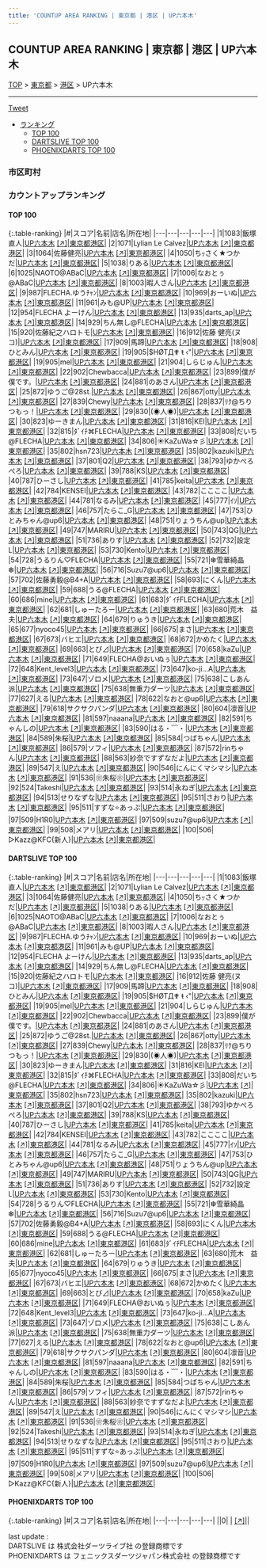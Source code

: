 ```yaml
---
title: 'COUNTUP AREA RANKING | 東京都 | 港区 | UP六本木'
---
```

## COUNTUP AREA RANKING | 東京都 | 港区 | UP六本木

[TOP](/darts/rank/) > [東京都](/darts/rank/東京都/) > [港区](/darts/rank/東京都/港区/) > UP六本木

___

<a href="https://twitter.com/share?ref_src=twsrc%5Etfw" data-text="COUNTUP AREA RANKING | 東京都港区UP六本木" class="twitter-share-button" data-hashtags="DARTSLIVE,PHOENIXDARTS,darts,ダーツ" data-show-count="false">Tweet</a>

* [ランキング](#カウントアップランキング)
    * [TOP 100](#top-100)
    * [DARTSLIVE TOP 100](#dartslive-top-100)
    * [PHOENIXDARTS TOP 100](#phoenixdarts-top-100)

### 市区町村

<ul>

</ul>

### カウントアップランキング

#### TOP 100



{:.table-ranking}
|#|スコア|名前|店名|所在地|
|---|---|---|---|---|
|1|1083|<span class="rank-name-dl">飯塚 直人</span>|<a href="/darts/rank/shops/9bdd926a14484c0358d385ea46352d8f.html">UP六本木</a> <a href="https://search.dartslive.com/jp/shop/9bdd926a14484c0358d385ea46352d8f">[↗]</a>|<a href="/darts/rank/東京都/港区">東京都港区</a>|
|2|1071|<span class="rank-name-dl">Lylian Le Calvez</span>|<a href="/darts/rank/shops/9bdd926a14484c0358d385ea46352d8f.html">UP六本木</a> <a href="https://search.dartslive.com/jp/shop/9bdd926a14484c0358d385ea46352d8f">[↗]</a>|<a href="/darts/rank/東京都/港区">東京都港区</a>|
|3|1064|<span class="rank-name-dl">佐藤健亮</span>|<a href="/darts/rank/shops/9bdd926a14484c0358d385ea46352d8f.html">UP六本木</a> <a href="https://search.dartslive.com/jp/shop/9bdd926a14484c0358d385ea46352d8f">[↗]</a>|<a href="/darts/rank/東京都/港区">東京都港区</a>|
|4|1050|<span class="rank-name-dl">ちｯさく★つかだ</span>|<a href="/darts/rank/shops/9bdd926a14484c0358d385ea46352d8f.html">UP六本木</a> <a href="https://search.dartslive.com/jp/shop/9bdd926a14484c0358d385ea46352d8f">[↗]</a>|<a href="/darts/rank/東京都/港区">東京都港区</a>|
|5|1038|<span class="rank-name-dl">りある</span>|<a href="/darts/rank/shops/9bdd926a14484c0358d385ea46352d8f.html">UP六本木</a> <a href="https://search.dartslive.com/jp/shop/9bdd926a14484c0358d385ea46352d8f">[↗]</a>|<a href="/darts/rank/東京都/港区">東京都港区</a>|
|6|1025|<span class="rank-name-dl">NAOTO@ABaC</span>|<a href="/darts/rank/shops/9bdd926a14484c0358d385ea46352d8f.html">UP六本木</a> <a href="https://search.dartslive.com/jp/shop/9bdd926a14484c0358d385ea46352d8f">[↗]</a>|<a href="/darts/rank/東京都/港区">東京都港区</a>|
|7|1006|<span class="rank-name-dl">なおとぅ@ABaC</span>|<a href="/darts/rank/shops/9bdd926a14484c0358d385ea46352d8f.html">UP六本木</a> <a href="https://search.dartslive.com/jp/shop/9bdd926a14484c0358d385ea46352d8f">[↗]</a>|<a href="/darts/rank/東京都/港区">東京都港区</a>|
|8|1003|<span class="rank-name-dl">暇人さん</span>|<a href="/darts/rank/shops/9bdd926a14484c0358d385ea46352d8f.html">UP六本木</a> <a href="https://search.dartslive.com/jp/shop/9bdd926a14484c0358d385ea46352d8f">[↗]</a>|<a href="/darts/rank/東京都/港区">東京都港区</a>|
|9|987|<span class="rank-name-dl">FLECHA.ゆうﾁｬﾝ</span>|<a href="/darts/rank/shops/9bdd926a14484c0358d385ea46352d8f.html">UP六本木</a> <a href="https://search.dartslive.com/jp/shop/9bdd926a14484c0358d385ea46352d8f">[↗]</a>|<a href="/darts/rank/東京都/港区">東京都港区</a>|
|10|969|<span class="rank-name-dl">おーいぬ</span>|<a href="/darts/rank/shops/9bdd926a14484c0358d385ea46352d8f.html">UP六本木</a> <a href="https://search.dartslive.com/jp/shop/9bdd926a14484c0358d385ea46352d8f">[↗]</a>|<a href="/darts/rank/東京都/港区">東京都港区</a>|
|11|961|<span class="rank-name-dl">みも@UP</span>|<a href="/darts/rank/shops/9bdd926a14484c0358d385ea46352d8f.html">UP六本木</a> <a href="https://search.dartslive.com/jp/shop/9bdd926a14484c0358d385ea46352d8f">[↗]</a>|<a href="/darts/rank/東京都/港区">東京都港区</a>|
|12|954|<span class="rank-name-dl">FLECHA よーけん</span>|<a href="/darts/rank/shops/9bdd926a14484c0358d385ea46352d8f.html">UP六本木</a> <a href="https://search.dartslive.com/jp/shop/9bdd926a14484c0358d385ea46352d8f">[↗]</a>|<a href="/darts/rank/東京都/港区">東京都港区</a>|
|13|935|<span class="rank-name-dl">darts_ap</span>|<a href="/darts/rank/shops/9bdd926a14484c0358d385ea46352d8f.html">UP六本木</a> <a href="https://search.dartslive.com/jp/shop/9bdd926a14484c0358d385ea46352d8f">[↗]</a>|<a href="/darts/rank/東京都/港区">東京都港区</a>|
|14|929|<span class="rank-name-dl">ちん無し@FLECHA</span>|<a href="/darts/rank/shops/9bdd926a14484c0358d385ea46352d8f.html">UP六本木</a> <a href="https://search.dartslive.com/jp/shop/9bdd926a14484c0358d385ea46352d8f">[↗]</a>|<a href="/darts/rank/東京都/港区">東京都港区</a>|
|15|920|<span class="rank-name-dl">佐藤紀之ハロトモ</span>|<a href="/darts/rank/shops/9bdd926a14484c0358d385ea46352d8f.html">UP六本木</a> <a href="https://search.dartslive.com/jp/shop/9bdd926a14484c0358d385ea46352d8f">[↗]</a>|<a href="/darts/rank/東京都/港区">東京都港区</a>|
|16|912|<span class="rank-name-dl">佐藤 健亮(ヌコ)</span>|<a href="/darts/rank/shops/9bdd926a14484c0358d385ea46352d8f.html">UP六本木</a> <a href="https://search.dartslive.com/jp/shop/9bdd926a14484c0358d385ea46352d8f">[↗]</a>|<a href="/darts/rank/東京都/港区">東京都港区</a>|
|17|909|<span class="rank-name-dl">馬蹄</span>|<a href="/darts/rank/shops/9bdd926a14484c0358d385ea46352d8f.html">UP六本木</a> <a href="https://search.dartslive.com/jp/shop/9bdd926a14484c0358d385ea46352d8f">[↗]</a>|<a href="/darts/rank/東京都/港区">東京都港区</a>|
|18|908|<span class="rank-name-dl">ひとみん</span>|<a href="/darts/rank/shops/9bdd926a14484c0358d385ea46352d8f.html">UP六本木</a> <a href="https://search.dartslive.com/jp/shop/9bdd926a14484c0358d385ea46352d8f">[↗]</a>|<a href="/darts/rank/東京都/港区">東京都港区</a>|
|19|905|<span class="rank-name-dl">$HØTД✟ ŧ ‹&quot;</span>|<a href="/darts/rank/shops/9bdd926a14484c0358d385ea46352d8f.html">UP六本木</a> <a href="https://search.dartslive.com/jp/shop/9bdd926a14484c0358d385ea46352d8f">[↗]</a>|<a href="/darts/rank/東京都/港区">東京都港区</a>|
|19|905|<span class="rank-name-dl">mel</span>|<a href="/darts/rank/shops/9bdd926a14484c0358d385ea46352d8f.html">UP六本木</a> <a href="https://search.dartslive.com/jp/shop/9bdd926a14484c0358d385ea46352d8f">[↗]</a>|<a href="/darts/rank/東京都/港区">東京都港区</a>|
|21|904|<span class="rank-name-dl">しらじゅん</span>|<a href="/darts/rank/shops/9bdd926a14484c0358d385ea46352d8f.html">UP六本木</a> <a href="https://search.dartslive.com/jp/shop/9bdd926a14484c0358d385ea46352d8f">[↗]</a>|<a href="/darts/rank/東京都/港区">東京都港区</a>|
|22|902|<span class="rank-name-dl">Chewbacca</span>|<a href="/darts/rank/shops/9bdd926a14484c0358d385ea46352d8f.html">UP六本木</a> <a href="https://search.dartslive.com/jp/shop/9bdd926a14484c0358d385ea46352d8f">[↗]</a>|<a href="/darts/rank/東京都/港区">東京都港区</a>|
|23|899|<span class="rank-name-dl">僕が僕です。</span>|<a href="/darts/rank/shops/9bdd926a14484c0358d385ea46352d8f.html">UP六本木</a> <a href="https://search.dartslive.com/jp/shop/9bdd926a14484c0358d385ea46352d8f">[↗]</a>|<a href="/darts/rank/東京都/港区">東京都港区</a>|
|24|881|<span class="rank-name-dl">のあさん</span>|<a href="/darts/rank/shops/9bdd926a14484c0358d385ea46352d8f.html">UP六本木</a> <a href="https://search.dartslive.com/jp/shop/9bdd926a14484c0358d385ea46352d8f">[↗]</a>|<a href="/darts/rank/東京都/港区">東京都港区</a>|
|25|872|<span class="rank-name-dl">ゆうご@28st.</span>|<a href="/darts/rank/shops/9bdd926a14484c0358d385ea46352d8f.html">UP六本木</a> <a href="https://search.dartslive.com/jp/shop/9bdd926a14484c0358d385ea46352d8f">[↗]</a>|<a href="/darts/rank/東京都/港区">東京都港区</a>|
|26|867|<span class="rank-name-dl">otty</span>|<a href="/darts/rank/shops/9bdd926a14484c0358d385ea46352d8f.html">UP六本木</a> <a href="https://search.dartslive.com/jp/shop/9bdd926a14484c0358d385ea46352d8f">[↗]</a>|<a href="/darts/rank/東京都/港区">東京都港区</a>|
|27|839|<span class="rank-name-dl">Chewy</span>|<a href="/darts/rank/shops/9bdd926a14484c0358d385ea46352d8f.html">UP六本木</a> <a href="https://search.dartslive.com/jp/shop/9bdd926a14484c0358d385ea46352d8f">[↗]</a>|<a href="/darts/rank/東京都/港区">東京都港区</a>|
|28|837|<span class="rank-name-dl">ﾘｸ@ちりつもっ！</span>|<a href="/darts/rank/shops/9bdd926a14484c0358d385ea46352d8f.html">UP六本木</a> <a href="https://search.dartslive.com/jp/shop/9bdd926a14484c0358d385ea46352d8f">[↗]</a>|<a href="/darts/rank/東京都/港区">東京都港区</a>|
|29|830|<span class="rank-name-dl">(◉人◉)</span>|<a href="/darts/rank/shops/9bdd926a14484c0358d385ea46352d8f.html">UP六本木</a> <a href="https://search.dartslive.com/jp/shop/9bdd926a14484c0358d385ea46352d8f">[↗]</a>|<a href="/darts/rank/東京都/港区">東京都港区</a>|
|30|823|<span class="rank-name-dl">ゆーきまん</span>|<a href="/darts/rank/shops/9bdd926a14484c0358d385ea46352d8f.html">UP六本木</a> <a href="https://search.dartslive.com/jp/shop/9bdd926a14484c0358d385ea46352d8f">[↗]</a>|<a href="/darts/rank/東京都/港区">東京都港区</a>|
|31|816|<span class="rank-name-dl">KEI</span>|<a href="/darts/rank/shops/9bdd926a14484c0358d385ea46352d8f.html">UP六本木</a> <a href="https://search.dartslive.com/jp/shop/9bdd926a14484c0358d385ea46352d8f">[↗]</a>|<a href="/darts/rank/東京都/港区">東京都港区</a>|
|32|815|<span class="rank-name-dl">ﾀﾞｲﾁ⌘FLECHA</span>|<a href="/darts/rank/shops/9bdd926a14484c0358d385ea46352d8f.html">UP六本木</a> <a href="https://search.dartslive.com/jp/shop/9bdd926a14484c0358d385ea46352d8f">[↗]</a>|<a href="/darts/rank/東京都/港区">東京都港区</a>|
|33|808|<span class="rank-name-dl">だいち@FLECHA</span>|<a href="/darts/rank/shops/9bdd926a14484c0358d385ea46352d8f.html">UP六本木</a> <a href="https://search.dartslive.com/jp/shop/9bdd926a14484c0358d385ea46352d8f">[↗]</a>|<a href="/darts/rank/東京都/港区">東京都港区</a>|
|34|806|<span class="rank-name-dl">☀︎KaZuWa☆彡</span>|<a href="/darts/rank/shops/9bdd926a14484c0358d385ea46352d8f.html">UP六本木</a> <a href="https://search.dartslive.com/jp/shop/9bdd926a14484c0358d385ea46352d8f">[↗]</a>|<a href="/darts/rank/東京都/港区">東京都港区</a>|
|35|802|<span class="rank-name-dl">hsn723</span>|<a href="/darts/rank/shops/9bdd926a14484c0358d385ea46352d8f.html">UP六本木</a> <a href="https://search.dartslive.com/jp/shop/9bdd926a14484c0358d385ea46352d8f">[↗]</a>|<a href="/darts/rank/東京都/港区">東京都港区</a>|
|35|802|<span class="rank-name-dl">kazuki</span>|<a href="/darts/rank/shops/9bdd926a14484c0358d385ea46352d8f.html">UP六本木</a> <a href="https://search.dartslive.com/jp/shop/9bdd926a14484c0358d385ea46352d8f">[↗]</a>|<a href="/darts/rank/東京都/港区">東京都港区</a>|
|37|801|<span class="rank-name-dl">Q2</span>|<a href="/darts/rank/shops/9bdd926a14484c0358d385ea46352d8f.html">UP六本木</a> <a href="https://search.dartslive.com/jp/shop/9bdd926a14484c0358d385ea46352d8f">[↗]</a>|<a href="/darts/rank/東京都/港区">東京都港区</a>|
|38|793|<span class="rank-name-dl">ゆかぺろぺろ</span>|<a href="/darts/rank/shops/9bdd926a14484c0358d385ea46352d8f.html">UP六本木</a> <a href="https://search.dartslive.com/jp/shop/9bdd926a14484c0358d385ea46352d8f">[↗]</a>|<a href="/darts/rank/東京都/港区">東京都港区</a>|
|39|788|<span class="rank-name-dl">KS</span>|<a href="/darts/rank/shops/9bdd926a14484c0358d385ea46352d8f.html">UP六本木</a> <a href="https://search.dartslive.com/jp/shop/9bdd926a14484c0358d385ea46352d8f">[↗]</a>|<a href="/darts/rank/東京都/港区">東京都港区</a>|
|40|787|<span class="rank-name-dl">ひーさし</span>|<a href="/darts/rank/shops/9bdd926a14484c0358d385ea46352d8f.html">UP六本木</a> <a href="https://search.dartslive.com/jp/shop/9bdd926a14484c0358d385ea46352d8f">[↗]</a>|<a href="/darts/rank/東京都/港区">東京都港区</a>|
|41|785|<span class="rank-name-dl">keita</span>|<a href="/darts/rank/shops/9bdd926a14484c0358d385ea46352d8f.html">UP六本木</a> <a href="https://search.dartslive.com/jp/shop/9bdd926a14484c0358d385ea46352d8f">[↗]</a>|<a href="/darts/rank/東京都/港区">東京都港区</a>|
|42|784|<span class="rank-name-dl">KENSEI</span>|<a href="/darts/rank/shops/9bdd926a14484c0358d385ea46352d8f.html">UP六本木</a> <a href="https://search.dartslive.com/jp/shop/9bdd926a14484c0358d385ea46352d8f">[↗]</a>|<a href="/darts/rank/東京都/港区">東京都港区</a>|
|43|782|<span class="rank-name-dl">ここここ</span>|<a href="/darts/rank/shops/9bdd926a14484c0358d385ea46352d8f.html">UP六本木</a> <a href="https://search.dartslive.com/jp/shop/9bdd926a14484c0358d385ea46352d8f">[↗]</a>|<a href="/darts/rank/東京都/港区">東京都港区</a>|
|44|781|<span class="rank-name-dl">なるみ</span>|<a href="/darts/rank/shops/9bdd926a14484c0358d385ea46352d8f.html">UP六本木</a> <a href="https://search.dartslive.com/jp/shop/9bdd926a14484c0358d385ea46352d8f">[↗]</a>|<a href="/darts/rank/東京都/港区">東京都港区</a>|
|45|777|<span class="rank-name-dl">ｲｿ</span>|<a href="/darts/rank/shops/9bdd926a14484c0358d385ea46352d8f.html">UP六本木</a> <a href="https://search.dartslive.com/jp/shop/9bdd926a14484c0358d385ea46352d8f">[↗]</a>|<a href="/darts/rank/東京都/港区">東京都港区</a>|
|46|757|<span class="rank-name-dl">たらこ_G</span>|<a href="/darts/rank/shops/9bdd926a14484c0358d385ea46352d8f.html">UP六本木</a> <a href="https://search.dartslive.com/jp/shop/9bdd926a14484c0358d385ea46352d8f">[↗]</a>|<a href="/darts/rank/東京都/港区">東京都港区</a>|
|47|753|<span class="rank-name-dl">ひとみちゃん@up6</span>|<a href="/darts/rank/shops/9bdd926a14484c0358d385ea46352d8f.html">UP六本木</a> <a href="https://search.dartslive.com/jp/shop/9bdd926a14484c0358d385ea46352d8f">[↗]</a>|<a href="/darts/rank/東京都/港区">東京都港区</a>|
|48|751|<span class="rank-name-dl">りょうちん@up</span>|<a href="/darts/rank/shops/9bdd926a14484c0358d385ea46352d8f.html">UP六本木</a> <a href="https://search.dartslive.com/jp/shop/9bdd926a14484c0358d385ea46352d8f">[↗]</a>|<a href="/darts/rank/東京都/港区">東京都港区</a>|
|49|747|<span class="rank-name-dl">MARIRU</span>|<a href="/darts/rank/shops/9bdd926a14484c0358d385ea46352d8f.html">UP六本木</a> <a href="https://search.dartslive.com/jp/shop/9bdd926a14484c0358d385ea46352d8f">[↗]</a>|<a href="/darts/rank/東京都/港区">東京都港区</a>|
|50|743|<span class="rank-name-dl">QG</span>|<a href="/darts/rank/shops/9bdd926a14484c0358d385ea46352d8f.html">UP六本木</a> <a href="https://search.dartslive.com/jp/shop/9bdd926a14484c0358d385ea46352d8f">[↗]</a>|<a href="/darts/rank/東京都/港区">東京都港区</a>|
|51|736|<span class="rank-name-dl">ありす</span>|<a href="/darts/rank/shops/9bdd926a14484c0358d385ea46352d8f.html">UP六本木</a> <a href="https://search.dartslive.com/jp/shop/9bdd926a14484c0358d385ea46352d8f">[↗]</a>|<a href="/darts/rank/東京都/港区">東京都港区</a>|
|52|732|<span class="rank-name-dl">設定L</span>|<a href="/darts/rank/shops/9bdd926a14484c0358d385ea46352d8f.html">UP六本木</a> <a href="https://search.dartslive.com/jp/shop/9bdd926a14484c0358d385ea46352d8f">[↗]</a>|<a href="/darts/rank/東京都/港区">東京都港区</a>|
|53|730|<span class="rank-name-dl">Kento</span>|<a href="/darts/rank/shops/9bdd926a14484c0358d385ea46352d8f.html">UP六本木</a> <a href="https://search.dartslive.com/jp/shop/9bdd926a14484c0358d385ea46352d8f">[↗]</a>|<a href="/darts/rank/東京都/港区">東京都港区</a>|
|54|728|<span class="rank-name-dl">うるりん♡FLECHA</span>|<a href="/darts/rank/shops/9bdd926a14484c0358d385ea46352d8f.html">UP六本木</a> <a href="https://search.dartslive.com/jp/shop/9bdd926a14484c0358d385ea46352d8f">[↗]</a>|<a href="/darts/rank/東京都/港区">東京都港区</a>|
|55|721|<span class="rank-name-dl">❆雪華綺晶❆</span>|<a href="/darts/rank/shops/9bdd926a14484c0358d385ea46352d8f.html">UP六本木</a> <a href="https://search.dartslive.com/jp/shop/9bdd926a14484c0358d385ea46352d8f">[↗]</a>|<a href="/darts/rank/東京都/港区">東京都港区</a>|
|56|716|<span class="rank-name-dl">Suzu7@up6</span>|<a href="/darts/rank/shops/9bdd926a14484c0358d385ea46352d8f.html">UP六本木</a> <a href="https://search.dartslive.com/jp/shop/9bdd926a14484c0358d385ea46352d8f">[↗]</a>|<a href="/darts/rank/東京都/港区">東京都港区</a>|
|57|702|<span class="rank-name-dl">佐藤勇毅@B4+A</span>|<a href="/darts/rank/shops/9bdd926a14484c0358d385ea46352d8f.html">UP六本木</a> <a href="https://search.dartslive.com/jp/shop/9bdd926a14484c0358d385ea46352d8f">[↗]</a>|<a href="/darts/rank/東京都/港区">東京都港区</a>|
|58|693|<span class="rank-name-dl">にくん</span>|<a href="/darts/rank/shops/9bdd926a14484c0358d385ea46352d8f.html">UP六本木</a> <a href="https://search.dartslive.com/jp/shop/9bdd926a14484c0358d385ea46352d8f">[↗]</a>|<a href="/darts/rank/東京都/港区">東京都港区</a>|
|59|688|<span class="rank-name-dl">うる@FLECHA</span>|<a href="/darts/rank/shops/9bdd926a14484c0358d385ea46352d8f.html">UP六本木</a> <a href="https://search.dartslive.com/jp/shop/9bdd926a14484c0358d385ea46352d8f">[↗]</a>|<a href="/darts/rank/東京都/港区">東京都港区</a>|
|60|686|<span class="rank-name-dl">mine</span>|<a href="/darts/rank/shops/9bdd926a14484c0358d385ea46352d8f.html">UP六本木</a> <a href="https://search.dartslive.com/jp/shop/9bdd926a14484c0358d385ea46352d8f">[↗]</a>|<a href="/darts/rank/東京都/港区">東京都港区</a>|
|61|683|<span class="rank-name-dl">ﾀﾞｲﾁFLECHA</span>|<a href="/darts/rank/shops/9bdd926a14484c0358d385ea46352d8f.html">UP六本木</a> <a href="https://search.dartslive.com/jp/shop/9bdd926a14484c0358d385ea46352d8f">[↗]</a>|<a href="/darts/rank/東京都/港区">東京都港区</a>|
|62|681|<span class="rank-name-dl">しゅーたろー</span>|<a href="/darts/rank/shops/9bdd926a14484c0358d385ea46352d8f.html">UP六本木</a> <a href="https://search.dartslive.com/jp/shop/9bdd926a14484c0358d385ea46352d8f">[↗]</a>|<a href="/darts/rank/東京都/港区">東京都港区</a>|
|63|680|<span class="rank-name-dl">荒木　益夫</span>|<a href="/darts/rank/shops/9bdd926a14484c0358d385ea46352d8f.html">UP六本木</a> <a href="https://search.dartslive.com/jp/shop/9bdd926a14484c0358d385ea46352d8f">[↗]</a>|<a href="/darts/rank/東京都/港区">東京都港区</a>|
|64|679|<span class="rank-name-dl">りゅうき</span>|<a href="/darts/rank/shops/9bdd926a14484c0358d385ea46352d8f.html">UP六本木</a> <a href="https://search.dartslive.com/jp/shop/9bdd926a14484c0358d385ea46352d8f">[↗]</a>|<a href="/darts/rank/東京都/港区">東京都港区</a>|
|65|677|<span class="rank-name-dl">nyoco45</span>|<a href="/darts/rank/shops/9bdd926a14484c0358d385ea46352d8f.html">UP六本木</a> <a href="https://search.dartslive.com/jp/shop/9bdd926a14484c0358d385ea46352d8f">[↗]</a>|<a href="/darts/rank/東京都/港区">東京都港区</a>|
|66|675|<span class="rank-name-dl">まさ</span>|<a href="/darts/rank/shops/9bdd926a14484c0358d385ea46352d8f.html">UP六本木</a> <a href="https://search.dartslive.com/jp/shop/9bdd926a14484c0358d385ea46352d8f">[↗]</a>|<a href="/darts/rank/東京都/港区">東京都港区</a>|
|67|673|<span class="rank-name-dl">バヒエ</span>|<a href="/darts/rank/shops/9bdd926a14484c0358d385ea46352d8f.html">UP六本木</a> <a href="https://search.dartslive.com/jp/shop/9bdd926a14484c0358d385ea46352d8f">[↗]</a>|<a href="/darts/rank/東京都/港区">東京都港区</a>|
|68|672|<span class="rank-name-dl">かめたく</span>|<a href="/darts/rank/shops/9bdd926a14484c0358d385ea46352d8f.html">UP六本木</a> <a href="https://search.dartslive.com/jp/shop/9bdd926a14484c0358d385ea46352d8f">[↗]</a>|<a href="/darts/rank/東京都/港区">東京都港区</a>|
|69|663|<span class="rank-name-dl">とび⊿</span>|<a href="/darts/rank/shops/9bdd926a14484c0358d385ea46352d8f.html">UP六本木</a> <a href="https://search.dartslive.com/jp/shop/9bdd926a14484c0358d385ea46352d8f">[↗]</a>|<a href="/darts/rank/東京都/港区">東京都港区</a>|
|70|658|<span class="rank-name-dl">kaZu</span>|<a href="/darts/rank/shops/9bdd926a14484c0358d385ea46352d8f.html">UP六本木</a> <a href="https://search.dartslive.com/jp/shop/9bdd926a14484c0358d385ea46352d8f">[↗]</a>|<a href="/darts/rank/東京都/港区">東京都港区</a>|
|71|649|<span class="rank-name-dl">FLECHA@おいぬぅ</span>|<a href="/darts/rank/shops/9bdd926a14484c0358d385ea46352d8f.html">UP六本木</a> <a href="https://search.dartslive.com/jp/shop/9bdd926a14484c0358d385ea46352d8f">[↗]</a>|<a href="/darts/rank/東京都/港区">東京都港区</a>|
|72|648|<span class="rank-name-dl">Kent_level3</span>|<a href="/darts/rank/shops/9bdd926a14484c0358d385ea46352d8f.html">UP六本木</a> <a href="https://search.dartslive.com/jp/shop/9bdd926a14484c0358d385ea46352d8f">[↗]</a>|<a href="/darts/rank/東京都/港区">東京都港区</a>|
|73|647|<span class="rank-name-dl">ko-ji...A</span>|<a href="/darts/rank/shops/9bdd926a14484c0358d385ea46352d8f.html">UP六本木</a> <a href="https://search.dartslive.com/jp/shop/9bdd926a14484c0358d385ea46352d8f">[↗]</a>|<a href="/darts/rank/東京都/港区">東京都港区</a>|
|73|647|<span class="rank-name-dl">ゾロメ</span>|<a href="/darts/rank/shops/9bdd926a14484c0358d385ea46352d8f.html">UP六本木</a> <a href="https://search.dartslive.com/jp/shop/9bdd926a14484c0358d385ea46352d8f">[↗]</a>|<a href="/darts/rank/東京都/港区">東京都港区</a>|
|75|638|<span class="rank-name-dl">こしあん派</span>|<a href="/darts/rank/shops/9bdd926a14484c0358d385ea46352d8f.html">UP六本木</a> <a href="https://search.dartslive.com/jp/shop/9bdd926a14484c0358d385ea46352d8f">[↗]</a>|<a href="/darts/rank/東京都/港区">東京都港区</a>|
|75|638|<span class="rank-name-dl">無重力ダーツ</span>|<a href="/darts/rank/shops/9bdd926a14484c0358d385ea46352d8f.html">UP六本木</a> <a href="https://search.dartslive.com/jp/shop/9bdd926a14484c0358d385ea46352d8f">[↗]</a>|<a href="/darts/rank/東京都/港区">東京都港区</a>|
|77|627|<span class="rank-name-dl">える</span>|<a href="/darts/rank/shops/9bdd926a14484c0358d385ea46352d8f.html">UP六本木</a> <a href="https://search.dartslive.com/jp/shop/9bdd926a14484c0358d385ea46352d8f">[↗]</a>|<a href="/darts/rank/東京都/港区">東京都港区</a>|
|78|622|<span class="rank-name-dl">なおと@up6</span>|<a href="/darts/rank/shops/9bdd926a14484c0358d385ea46352d8f.html">UP六本木</a> <a href="https://search.dartslive.com/jp/shop/9bdd926a14484c0358d385ea46352d8f">[↗]</a>|<a href="/darts/rank/東京都/港区">東京都港区</a>|
|79|618|<span class="rank-name-dl">サクサクパンダ</span>|<a href="/darts/rank/shops/9bdd926a14484c0358d385ea46352d8f.html">UP六本木</a> <a href="https://search.dartslive.com/jp/shop/9bdd926a14484c0358d385ea46352d8f">[↗]</a>|<a href="/darts/rank/東京都/港区">東京都港区</a>|
|80|604|<span class="rank-name-dl">凛音</span>|<a href="/darts/rank/shops/9bdd926a14484c0358d385ea46352d8f.html">UP六本木</a> <a href="https://search.dartslive.com/jp/shop/9bdd926a14484c0358d385ea46352d8f">[↗]</a>|<a href="/darts/rank/東京都/港区">東京都港区</a>|
|81|597|<span class="rank-name-dl">naaana</span>|<a href="/darts/rank/shops/9bdd926a14484c0358d385ea46352d8f.html">UP六本木</a> <a href="https://search.dartslive.com/jp/shop/9bdd926a14484c0358d385ea46352d8f">[↗]</a>|<a href="/darts/rank/東京都/港区">東京都港区</a>|
|82|591|<span class="rank-name-dl">ちゃんしの</span>|<a href="/darts/rank/shops/9bdd926a14484c0358d385ea46352d8f.html">UP六本木</a> <a href="https://search.dartslive.com/jp/shop/9bdd926a14484c0358d385ea46352d8f">[↗]</a>|<a href="/darts/rank/東京都/港区">東京都港区</a>|
|83|590|<span class="rank-name-dl">はる・﹋・</span>|<a href="/darts/rank/shops/9bdd926a14484c0358d385ea46352d8f.html">UP六本木</a> <a href="https://search.dartslive.com/jp/shop/9bdd926a14484c0358d385ea46352d8f">[↗]</a>|<a href="/darts/rank/東京都/港区">東京都港区</a>|
|84|589|<span class="rank-name-dl">朱桜</span>|<a href="/darts/rank/shops/9bdd926a14484c0358d385ea46352d8f.html">UP六本木</a> <a href="https://search.dartslive.com/jp/shop/9bdd926a14484c0358d385ea46352d8f">[↗]</a>|<a href="/darts/rank/東京都/港区">東京都港区</a>|
|85|584|<span class="rank-name-dl">つばちゃん</span>|<a href="/darts/rank/shops/9bdd926a14484c0358d385ea46352d8f.html">UP六本木</a> <a href="https://search.dartslive.com/jp/shop/9bdd926a14484c0358d385ea46352d8f">[↗]</a>|<a href="/darts/rank/東京都/港区">東京都港区</a>|
|86|579|<span class="rank-name-dl">ソフィ</span>|<a href="/darts/rank/shops/9bdd926a14484c0358d385ea46352d8f.html">UP六本木</a> <a href="https://search.dartslive.com/jp/shop/9bdd926a14484c0358d385ea46352d8f">[↗]</a>|<a href="/darts/rank/東京都/港区">東京都港区</a>|
|87|572|<span class="rank-name-dl">rinちゃん</span>|<a href="/darts/rank/shops/9bdd926a14484c0358d385ea46352d8f.html">UP六本木</a> <a href="https://search.dartslive.com/jp/shop/9bdd926a14484c0358d385ea46352d8f">[↗]</a>|<a href="/darts/rank/東京都/港区">東京都港区</a>|
|88|563|<span class="rank-name-dl">紗奈ですずなだよ</span>|<a href="/darts/rank/shops/9bdd926a14484c0358d385ea46352d8f.html">UP六本木</a> <a href="https://search.dartslive.com/jp/shop/9bdd926a14484c0358d385ea46352d8f">[↗]</a>|<a href="/darts/rank/東京都/港区">東京都港区</a>|
|89|547|<span class="rank-name-dl">え</span>|<a href="/darts/rank/shops/9bdd926a14484c0358d385ea46352d8f.html">UP六本木</a> <a href="https://search.dartslive.com/jp/shop/9bdd926a14484c0358d385ea46352d8f">[↗]</a>|<a href="/darts/rank/東京都/港区">東京都港区</a>|
|90|546|<span class="rank-name-dl">にんにくマシマシ</span>|<a href="/darts/rank/shops/9bdd926a14484c0358d385ea46352d8f.html">UP六本木</a> <a href="https://search.dartslive.com/jp/shop/9bdd926a14484c0358d385ea46352d8f">[↗]</a>|<a href="/darts/rank/東京都/港区">東京都港区</a>|
|91|536|<span class="rank-name-dl">❀朱桜❀</span>|<a href="/darts/rank/shops/9bdd926a14484c0358d385ea46352d8f.html">UP六本木</a> <a href="https://search.dartslive.com/jp/shop/9bdd926a14484c0358d385ea46352d8f">[↗]</a>|<a href="/darts/rank/東京都/港区">東京都港区</a>|
|92|524|<span class="rank-name-dl">Takeshi</span>|<a href="/darts/rank/shops/9bdd926a14484c0358d385ea46352d8f.html">UP六本木</a> <a href="https://search.dartslive.com/jp/shop/9bdd926a14484c0358d385ea46352d8f">[↗]</a>|<a href="/darts/rank/東京都/港区">東京都港区</a>|
|93|514|<span class="rank-name-dl">永ねぎ</span>|<a href="/darts/rank/shops/9bdd926a14484c0358d385ea46352d8f.html">UP六本木</a> <a href="https://search.dartslive.com/jp/shop/9bdd926a14484c0358d385ea46352d8f">[↗]</a>|<a href="/darts/rank/東京都/港区">東京都港区</a>|
|94|513|<span class="rank-name-dl">せりなずな</span>|<a href="/darts/rank/shops/9bdd926a14484c0358d385ea46352d8f.html">UP六本木</a> <a href="https://search.dartslive.com/jp/shop/9bdd926a14484c0358d385ea46352d8f">[↗]</a>|<a href="/darts/rank/東京都/港区">東京都港区</a>|
|95|511|<span class="rank-name-dl">さおり</span>|<a href="/darts/rank/shops/9bdd926a14484c0358d385ea46352d8f.html">UP六本木</a> <a href="https://search.dartslive.com/jp/shop/9bdd926a14484c0358d385ea46352d8f">[↗]</a>|<a href="/darts/rank/東京都/港区">東京都港区</a>|
|95|511|<span class="rank-name-dl">すずな⭐️あっぷ</span>|<a href="/darts/rank/shops/9bdd926a14484c0358d385ea46352d8f.html">UP六本木</a> <a href="https://search.dartslive.com/jp/shop/9bdd926a14484c0358d385ea46352d8f">[↗]</a>|<a href="/darts/rank/東京都/港区">東京都港区</a>|
|97|509|<span class="rank-name-dl">H1R0</span>|<a href="/darts/rank/shops/9bdd926a14484c0358d385ea46352d8f.html">UP六本木</a> <a href="https://search.dartslive.com/jp/shop/9bdd926a14484c0358d385ea46352d8f">[↗]</a>|<a href="/darts/rank/東京都/港区">東京都港区</a>|
|97|509|<span class="rank-name-dl">suzu7@up6</span>|<a href="/darts/rank/shops/9bdd926a14484c0358d385ea46352d8f.html">UP六本木</a> <a href="https://search.dartslive.com/jp/shop/9bdd926a14484c0358d385ea46352d8f">[↗]</a>|<a href="/darts/rank/東京都/港区">東京都港区</a>|
|99|508|<span class="rank-name-dl">メアリ</span>|<a href="/darts/rank/shops/9bdd926a14484c0358d385ea46352d8f.html">UP六本木</a> <a href="https://search.dartslive.com/jp/shop/9bdd926a14484c0358d385ea46352d8f">[↗]</a>|<a href="/darts/rank/東京都/港区">東京都港区</a>|
|100|506|<span class="rank-name-dl">▷Kazz@KFC{新人}</span>|<a href="/darts/rank/shops/9bdd926a14484c0358d385ea46352d8f.html">UP六本木</a> <a href="https://search.dartslive.com/jp/shop/9bdd926a14484c0358d385ea46352d8f">[↗]</a>|<a href="/darts/rank/東京都/港区">東京都港区</a>|


#### DARTSLIVE TOP 100



{:.table-ranking}
|#|スコア|名前|店名|所在地|
|---|---|---|---|---|
|1|1083|<span class="rank-name-dl">飯塚 直人</span>|<a href="/darts/rank/shops/9bdd926a14484c0358d385ea46352d8f.html">UP六本木</a> <a href="https://search.dartslive.com/jp/shop/9bdd926a14484c0358d385ea46352d8f">[↗]</a>|<a href="/darts/rank/東京都/港区">東京都港区</a>|
|2|1071|<span class="rank-name-dl">Lylian Le Calvez</span>|<a href="/darts/rank/shops/9bdd926a14484c0358d385ea46352d8f.html">UP六本木</a> <a href="https://search.dartslive.com/jp/shop/9bdd926a14484c0358d385ea46352d8f">[↗]</a>|<a href="/darts/rank/東京都/港区">東京都港区</a>|
|3|1064|<span class="rank-name-dl">佐藤健亮</span>|<a href="/darts/rank/shops/9bdd926a14484c0358d385ea46352d8f.html">UP六本木</a> <a href="https://search.dartslive.com/jp/shop/9bdd926a14484c0358d385ea46352d8f">[↗]</a>|<a href="/darts/rank/東京都/港区">東京都港区</a>|
|4|1050|<span class="rank-name-dl">ちｯさく★つかだ</span>|<a href="/darts/rank/shops/9bdd926a14484c0358d385ea46352d8f.html">UP六本木</a> <a href="https://search.dartslive.com/jp/shop/9bdd926a14484c0358d385ea46352d8f">[↗]</a>|<a href="/darts/rank/東京都/港区">東京都港区</a>|
|5|1038|<span class="rank-name-dl">りある</span>|<a href="/darts/rank/shops/9bdd926a14484c0358d385ea46352d8f.html">UP六本木</a> <a href="https://search.dartslive.com/jp/shop/9bdd926a14484c0358d385ea46352d8f">[↗]</a>|<a href="/darts/rank/東京都/港区">東京都港区</a>|
|6|1025|<span class="rank-name-dl">NAOTO@ABaC</span>|<a href="/darts/rank/shops/9bdd926a14484c0358d385ea46352d8f.html">UP六本木</a> <a href="https://search.dartslive.com/jp/shop/9bdd926a14484c0358d385ea46352d8f">[↗]</a>|<a href="/darts/rank/東京都/港区">東京都港区</a>|
|7|1006|<span class="rank-name-dl">なおとぅ@ABaC</span>|<a href="/darts/rank/shops/9bdd926a14484c0358d385ea46352d8f.html">UP六本木</a> <a href="https://search.dartslive.com/jp/shop/9bdd926a14484c0358d385ea46352d8f">[↗]</a>|<a href="/darts/rank/東京都/港区">東京都港区</a>|
|8|1003|<span class="rank-name-dl">暇人さん</span>|<a href="/darts/rank/shops/9bdd926a14484c0358d385ea46352d8f.html">UP六本木</a> <a href="https://search.dartslive.com/jp/shop/9bdd926a14484c0358d385ea46352d8f">[↗]</a>|<a href="/darts/rank/東京都/港区">東京都港区</a>|
|9|987|<span class="rank-name-dl">FLECHA.ゆうﾁｬﾝ</span>|<a href="/darts/rank/shops/9bdd926a14484c0358d385ea46352d8f.html">UP六本木</a> <a href="https://search.dartslive.com/jp/shop/9bdd926a14484c0358d385ea46352d8f">[↗]</a>|<a href="/darts/rank/東京都/港区">東京都港区</a>|
|10|969|<span class="rank-name-dl">おーいぬ</span>|<a href="/darts/rank/shops/9bdd926a14484c0358d385ea46352d8f.html">UP六本木</a> <a href="https://search.dartslive.com/jp/shop/9bdd926a14484c0358d385ea46352d8f">[↗]</a>|<a href="/darts/rank/東京都/港区">東京都港区</a>|
|11|961|<span class="rank-name-dl">みも@UP</span>|<a href="/darts/rank/shops/9bdd926a14484c0358d385ea46352d8f.html">UP六本木</a> <a href="https://search.dartslive.com/jp/shop/9bdd926a14484c0358d385ea46352d8f">[↗]</a>|<a href="/darts/rank/東京都/港区">東京都港区</a>|
|12|954|<span class="rank-name-dl">FLECHA よーけん</span>|<a href="/darts/rank/shops/9bdd926a14484c0358d385ea46352d8f.html">UP六本木</a> <a href="https://search.dartslive.com/jp/shop/9bdd926a14484c0358d385ea46352d8f">[↗]</a>|<a href="/darts/rank/東京都/港区">東京都港区</a>|
|13|935|<span class="rank-name-dl">darts_ap</span>|<a href="/darts/rank/shops/9bdd926a14484c0358d385ea46352d8f.html">UP六本木</a> <a href="https://search.dartslive.com/jp/shop/9bdd926a14484c0358d385ea46352d8f">[↗]</a>|<a href="/darts/rank/東京都/港区">東京都港区</a>|
|14|929|<span class="rank-name-dl">ちん無し@FLECHA</span>|<a href="/darts/rank/shops/9bdd926a14484c0358d385ea46352d8f.html">UP六本木</a> <a href="https://search.dartslive.com/jp/shop/9bdd926a14484c0358d385ea46352d8f">[↗]</a>|<a href="/darts/rank/東京都/港区">東京都港区</a>|
|15|920|<span class="rank-name-dl">佐藤紀之ハロトモ</span>|<a href="/darts/rank/shops/9bdd926a14484c0358d385ea46352d8f.html">UP六本木</a> <a href="https://search.dartslive.com/jp/shop/9bdd926a14484c0358d385ea46352d8f">[↗]</a>|<a href="/darts/rank/東京都/港区">東京都港区</a>|
|16|912|<span class="rank-name-dl">佐藤 健亮(ヌコ)</span>|<a href="/darts/rank/shops/9bdd926a14484c0358d385ea46352d8f.html">UP六本木</a> <a href="https://search.dartslive.com/jp/shop/9bdd926a14484c0358d385ea46352d8f">[↗]</a>|<a href="/darts/rank/東京都/港区">東京都港区</a>|
|17|909|<span class="rank-name-dl">馬蹄</span>|<a href="/darts/rank/shops/9bdd926a14484c0358d385ea46352d8f.html">UP六本木</a> <a href="https://search.dartslive.com/jp/shop/9bdd926a14484c0358d385ea46352d8f">[↗]</a>|<a href="/darts/rank/東京都/港区">東京都港区</a>|
|18|908|<span class="rank-name-dl">ひとみん</span>|<a href="/darts/rank/shops/9bdd926a14484c0358d385ea46352d8f.html">UP六本木</a> <a href="https://search.dartslive.com/jp/shop/9bdd926a14484c0358d385ea46352d8f">[↗]</a>|<a href="/darts/rank/東京都/港区">東京都港区</a>|
|19|905|<span class="rank-name-dl">$HØTД✟ ŧ ‹&quot;</span>|<a href="/darts/rank/shops/9bdd926a14484c0358d385ea46352d8f.html">UP六本木</a> <a href="https://search.dartslive.com/jp/shop/9bdd926a14484c0358d385ea46352d8f">[↗]</a>|<a href="/darts/rank/東京都/港区">東京都港区</a>|
|19|905|<span class="rank-name-dl">mel</span>|<a href="/darts/rank/shops/9bdd926a14484c0358d385ea46352d8f.html">UP六本木</a> <a href="https://search.dartslive.com/jp/shop/9bdd926a14484c0358d385ea46352d8f">[↗]</a>|<a href="/darts/rank/東京都/港区">東京都港区</a>|
|21|904|<span class="rank-name-dl">しらじゅん</span>|<a href="/darts/rank/shops/9bdd926a14484c0358d385ea46352d8f.html">UP六本木</a> <a href="https://search.dartslive.com/jp/shop/9bdd926a14484c0358d385ea46352d8f">[↗]</a>|<a href="/darts/rank/東京都/港区">東京都港区</a>|
|22|902|<span class="rank-name-dl">Chewbacca</span>|<a href="/darts/rank/shops/9bdd926a14484c0358d385ea46352d8f.html">UP六本木</a> <a href="https://search.dartslive.com/jp/shop/9bdd926a14484c0358d385ea46352d8f">[↗]</a>|<a href="/darts/rank/東京都/港区">東京都港区</a>|
|23|899|<span class="rank-name-dl">僕が僕です。</span>|<a href="/darts/rank/shops/9bdd926a14484c0358d385ea46352d8f.html">UP六本木</a> <a href="https://search.dartslive.com/jp/shop/9bdd926a14484c0358d385ea46352d8f">[↗]</a>|<a href="/darts/rank/東京都/港区">東京都港区</a>|
|24|881|<span class="rank-name-dl">のあさん</span>|<a href="/darts/rank/shops/9bdd926a14484c0358d385ea46352d8f.html">UP六本木</a> <a href="https://search.dartslive.com/jp/shop/9bdd926a14484c0358d385ea46352d8f">[↗]</a>|<a href="/darts/rank/東京都/港区">東京都港区</a>|
|25|872|<span class="rank-name-dl">ゆうご@28st.</span>|<a href="/darts/rank/shops/9bdd926a14484c0358d385ea46352d8f.html">UP六本木</a> <a href="https://search.dartslive.com/jp/shop/9bdd926a14484c0358d385ea46352d8f">[↗]</a>|<a href="/darts/rank/東京都/港区">東京都港区</a>|
|26|867|<span class="rank-name-dl">otty</span>|<a href="/darts/rank/shops/9bdd926a14484c0358d385ea46352d8f.html">UP六本木</a> <a href="https://search.dartslive.com/jp/shop/9bdd926a14484c0358d385ea46352d8f">[↗]</a>|<a href="/darts/rank/東京都/港区">東京都港区</a>|
|27|839|<span class="rank-name-dl">Chewy</span>|<a href="/darts/rank/shops/9bdd926a14484c0358d385ea46352d8f.html">UP六本木</a> <a href="https://search.dartslive.com/jp/shop/9bdd926a14484c0358d385ea46352d8f">[↗]</a>|<a href="/darts/rank/東京都/港区">東京都港区</a>|
|28|837|<span class="rank-name-dl">ﾘｸ@ちりつもっ！</span>|<a href="/darts/rank/shops/9bdd926a14484c0358d385ea46352d8f.html">UP六本木</a> <a href="https://search.dartslive.com/jp/shop/9bdd926a14484c0358d385ea46352d8f">[↗]</a>|<a href="/darts/rank/東京都/港区">東京都港区</a>|
|29|830|<span class="rank-name-dl">(◉人◉)</span>|<a href="/darts/rank/shops/9bdd926a14484c0358d385ea46352d8f.html">UP六本木</a> <a href="https://search.dartslive.com/jp/shop/9bdd926a14484c0358d385ea46352d8f">[↗]</a>|<a href="/darts/rank/東京都/港区">東京都港区</a>|
|30|823|<span class="rank-name-dl">ゆーきまん</span>|<a href="/darts/rank/shops/9bdd926a14484c0358d385ea46352d8f.html">UP六本木</a> <a href="https://search.dartslive.com/jp/shop/9bdd926a14484c0358d385ea46352d8f">[↗]</a>|<a href="/darts/rank/東京都/港区">東京都港区</a>|
|31|816|<span class="rank-name-dl">KEI</span>|<a href="/darts/rank/shops/9bdd926a14484c0358d385ea46352d8f.html">UP六本木</a> <a href="https://search.dartslive.com/jp/shop/9bdd926a14484c0358d385ea46352d8f">[↗]</a>|<a href="/darts/rank/東京都/港区">東京都港区</a>|
|32|815|<span class="rank-name-dl">ﾀﾞｲﾁ⌘FLECHA</span>|<a href="/darts/rank/shops/9bdd926a14484c0358d385ea46352d8f.html">UP六本木</a> <a href="https://search.dartslive.com/jp/shop/9bdd926a14484c0358d385ea46352d8f">[↗]</a>|<a href="/darts/rank/東京都/港区">東京都港区</a>|
|33|808|<span class="rank-name-dl">だいち@FLECHA</span>|<a href="/darts/rank/shops/9bdd926a14484c0358d385ea46352d8f.html">UP六本木</a> <a href="https://search.dartslive.com/jp/shop/9bdd926a14484c0358d385ea46352d8f">[↗]</a>|<a href="/darts/rank/東京都/港区">東京都港区</a>|
|34|806|<span class="rank-name-dl">☀︎KaZuWa☆彡</span>|<a href="/darts/rank/shops/9bdd926a14484c0358d385ea46352d8f.html">UP六本木</a> <a href="https://search.dartslive.com/jp/shop/9bdd926a14484c0358d385ea46352d8f">[↗]</a>|<a href="/darts/rank/東京都/港区">東京都港区</a>|
|35|802|<span class="rank-name-dl">hsn723</span>|<a href="/darts/rank/shops/9bdd926a14484c0358d385ea46352d8f.html">UP六本木</a> <a href="https://search.dartslive.com/jp/shop/9bdd926a14484c0358d385ea46352d8f">[↗]</a>|<a href="/darts/rank/東京都/港区">東京都港区</a>|
|35|802|<span class="rank-name-dl">kazuki</span>|<a href="/darts/rank/shops/9bdd926a14484c0358d385ea46352d8f.html">UP六本木</a> <a href="https://search.dartslive.com/jp/shop/9bdd926a14484c0358d385ea46352d8f">[↗]</a>|<a href="/darts/rank/東京都/港区">東京都港区</a>|
|37|801|<span class="rank-name-dl">Q2</span>|<a href="/darts/rank/shops/9bdd926a14484c0358d385ea46352d8f.html">UP六本木</a> <a href="https://search.dartslive.com/jp/shop/9bdd926a14484c0358d385ea46352d8f">[↗]</a>|<a href="/darts/rank/東京都/港区">東京都港区</a>|
|38|793|<span class="rank-name-dl">ゆかぺろぺろ</span>|<a href="/darts/rank/shops/9bdd926a14484c0358d385ea46352d8f.html">UP六本木</a> <a href="https://search.dartslive.com/jp/shop/9bdd926a14484c0358d385ea46352d8f">[↗]</a>|<a href="/darts/rank/東京都/港区">東京都港区</a>|
|39|788|<span class="rank-name-dl">KS</span>|<a href="/darts/rank/shops/9bdd926a14484c0358d385ea46352d8f.html">UP六本木</a> <a href="https://search.dartslive.com/jp/shop/9bdd926a14484c0358d385ea46352d8f">[↗]</a>|<a href="/darts/rank/東京都/港区">東京都港区</a>|
|40|787|<span class="rank-name-dl">ひーさし</span>|<a href="/darts/rank/shops/9bdd926a14484c0358d385ea46352d8f.html">UP六本木</a> <a href="https://search.dartslive.com/jp/shop/9bdd926a14484c0358d385ea46352d8f">[↗]</a>|<a href="/darts/rank/東京都/港区">東京都港区</a>|
|41|785|<span class="rank-name-dl">keita</span>|<a href="/darts/rank/shops/9bdd926a14484c0358d385ea46352d8f.html">UP六本木</a> <a href="https://search.dartslive.com/jp/shop/9bdd926a14484c0358d385ea46352d8f">[↗]</a>|<a href="/darts/rank/東京都/港区">東京都港区</a>|
|42|784|<span class="rank-name-dl">KENSEI</span>|<a href="/darts/rank/shops/9bdd926a14484c0358d385ea46352d8f.html">UP六本木</a> <a href="https://search.dartslive.com/jp/shop/9bdd926a14484c0358d385ea46352d8f">[↗]</a>|<a href="/darts/rank/東京都/港区">東京都港区</a>|
|43|782|<span class="rank-name-dl">ここここ</span>|<a href="/darts/rank/shops/9bdd926a14484c0358d385ea46352d8f.html">UP六本木</a> <a href="https://search.dartslive.com/jp/shop/9bdd926a14484c0358d385ea46352d8f">[↗]</a>|<a href="/darts/rank/東京都/港区">東京都港区</a>|
|44|781|<span class="rank-name-dl">なるみ</span>|<a href="/darts/rank/shops/9bdd926a14484c0358d385ea46352d8f.html">UP六本木</a> <a href="https://search.dartslive.com/jp/shop/9bdd926a14484c0358d385ea46352d8f">[↗]</a>|<a href="/darts/rank/東京都/港区">東京都港区</a>|
|45|777|<span class="rank-name-dl">ｲｿ</span>|<a href="/darts/rank/shops/9bdd926a14484c0358d385ea46352d8f.html">UP六本木</a> <a href="https://search.dartslive.com/jp/shop/9bdd926a14484c0358d385ea46352d8f">[↗]</a>|<a href="/darts/rank/東京都/港区">東京都港区</a>|
|46|757|<span class="rank-name-dl">たらこ_G</span>|<a href="/darts/rank/shops/9bdd926a14484c0358d385ea46352d8f.html">UP六本木</a> <a href="https://search.dartslive.com/jp/shop/9bdd926a14484c0358d385ea46352d8f">[↗]</a>|<a href="/darts/rank/東京都/港区">東京都港区</a>|
|47|753|<span class="rank-name-dl">ひとみちゃん@up6</span>|<a href="/darts/rank/shops/9bdd926a14484c0358d385ea46352d8f.html">UP六本木</a> <a href="https://search.dartslive.com/jp/shop/9bdd926a14484c0358d385ea46352d8f">[↗]</a>|<a href="/darts/rank/東京都/港区">東京都港区</a>|
|48|751|<span class="rank-name-dl">りょうちん@up</span>|<a href="/darts/rank/shops/9bdd926a14484c0358d385ea46352d8f.html">UP六本木</a> <a href="https://search.dartslive.com/jp/shop/9bdd926a14484c0358d385ea46352d8f">[↗]</a>|<a href="/darts/rank/東京都/港区">東京都港区</a>|
|49|747|<span class="rank-name-dl">MARIRU</span>|<a href="/darts/rank/shops/9bdd926a14484c0358d385ea46352d8f.html">UP六本木</a> <a href="https://search.dartslive.com/jp/shop/9bdd926a14484c0358d385ea46352d8f">[↗]</a>|<a href="/darts/rank/東京都/港区">東京都港区</a>|
|50|743|<span class="rank-name-dl">QG</span>|<a href="/darts/rank/shops/9bdd926a14484c0358d385ea46352d8f.html">UP六本木</a> <a href="https://search.dartslive.com/jp/shop/9bdd926a14484c0358d385ea46352d8f">[↗]</a>|<a href="/darts/rank/東京都/港区">東京都港区</a>|
|51|736|<span class="rank-name-dl">ありす</span>|<a href="/darts/rank/shops/9bdd926a14484c0358d385ea46352d8f.html">UP六本木</a> <a href="https://search.dartslive.com/jp/shop/9bdd926a14484c0358d385ea46352d8f">[↗]</a>|<a href="/darts/rank/東京都/港区">東京都港区</a>|
|52|732|<span class="rank-name-dl">設定L</span>|<a href="/darts/rank/shops/9bdd926a14484c0358d385ea46352d8f.html">UP六本木</a> <a href="https://search.dartslive.com/jp/shop/9bdd926a14484c0358d385ea46352d8f">[↗]</a>|<a href="/darts/rank/東京都/港区">東京都港区</a>|
|53|730|<span class="rank-name-dl">Kento</span>|<a href="/darts/rank/shops/9bdd926a14484c0358d385ea46352d8f.html">UP六本木</a> <a href="https://search.dartslive.com/jp/shop/9bdd926a14484c0358d385ea46352d8f">[↗]</a>|<a href="/darts/rank/東京都/港区">東京都港区</a>|
|54|728|<span class="rank-name-dl">うるりん♡FLECHA</span>|<a href="/darts/rank/shops/9bdd926a14484c0358d385ea46352d8f.html">UP六本木</a> <a href="https://search.dartslive.com/jp/shop/9bdd926a14484c0358d385ea46352d8f">[↗]</a>|<a href="/darts/rank/東京都/港区">東京都港区</a>|
|55|721|<span class="rank-name-dl">❆雪華綺晶❆</span>|<a href="/darts/rank/shops/9bdd926a14484c0358d385ea46352d8f.html">UP六本木</a> <a href="https://search.dartslive.com/jp/shop/9bdd926a14484c0358d385ea46352d8f">[↗]</a>|<a href="/darts/rank/東京都/港区">東京都港区</a>|
|56|716|<span class="rank-name-dl">Suzu7@up6</span>|<a href="/darts/rank/shops/9bdd926a14484c0358d385ea46352d8f.html">UP六本木</a> <a href="https://search.dartslive.com/jp/shop/9bdd926a14484c0358d385ea46352d8f">[↗]</a>|<a href="/darts/rank/東京都/港区">東京都港区</a>|
|57|702|<span class="rank-name-dl">佐藤勇毅@B4+A</span>|<a href="/darts/rank/shops/9bdd926a14484c0358d385ea46352d8f.html">UP六本木</a> <a href="https://search.dartslive.com/jp/shop/9bdd926a14484c0358d385ea46352d8f">[↗]</a>|<a href="/darts/rank/東京都/港区">東京都港区</a>|
|58|693|<span class="rank-name-dl">にくん</span>|<a href="/darts/rank/shops/9bdd926a14484c0358d385ea46352d8f.html">UP六本木</a> <a href="https://search.dartslive.com/jp/shop/9bdd926a14484c0358d385ea46352d8f">[↗]</a>|<a href="/darts/rank/東京都/港区">東京都港区</a>|
|59|688|<span class="rank-name-dl">うる@FLECHA</span>|<a href="/darts/rank/shops/9bdd926a14484c0358d385ea46352d8f.html">UP六本木</a> <a href="https://search.dartslive.com/jp/shop/9bdd926a14484c0358d385ea46352d8f">[↗]</a>|<a href="/darts/rank/東京都/港区">東京都港区</a>|
|60|686|<span class="rank-name-dl">mine</span>|<a href="/darts/rank/shops/9bdd926a14484c0358d385ea46352d8f.html">UP六本木</a> <a href="https://search.dartslive.com/jp/shop/9bdd926a14484c0358d385ea46352d8f">[↗]</a>|<a href="/darts/rank/東京都/港区">東京都港区</a>|
|61|683|<span class="rank-name-dl">ﾀﾞｲﾁFLECHA</span>|<a href="/darts/rank/shops/9bdd926a14484c0358d385ea46352d8f.html">UP六本木</a> <a href="https://search.dartslive.com/jp/shop/9bdd926a14484c0358d385ea46352d8f">[↗]</a>|<a href="/darts/rank/東京都/港区">東京都港区</a>|
|62|681|<span class="rank-name-dl">しゅーたろー</span>|<a href="/darts/rank/shops/9bdd926a14484c0358d385ea46352d8f.html">UP六本木</a> <a href="https://search.dartslive.com/jp/shop/9bdd926a14484c0358d385ea46352d8f">[↗]</a>|<a href="/darts/rank/東京都/港区">東京都港区</a>|
|63|680|<span class="rank-name-dl">荒木　益夫</span>|<a href="/darts/rank/shops/9bdd926a14484c0358d385ea46352d8f.html">UP六本木</a> <a href="https://search.dartslive.com/jp/shop/9bdd926a14484c0358d385ea46352d8f">[↗]</a>|<a href="/darts/rank/東京都/港区">東京都港区</a>|
|64|679|<span class="rank-name-dl">りゅうき</span>|<a href="/darts/rank/shops/9bdd926a14484c0358d385ea46352d8f.html">UP六本木</a> <a href="https://search.dartslive.com/jp/shop/9bdd926a14484c0358d385ea46352d8f">[↗]</a>|<a href="/darts/rank/東京都/港区">東京都港区</a>|
|65|677|<span class="rank-name-dl">nyoco45</span>|<a href="/darts/rank/shops/9bdd926a14484c0358d385ea46352d8f.html">UP六本木</a> <a href="https://search.dartslive.com/jp/shop/9bdd926a14484c0358d385ea46352d8f">[↗]</a>|<a href="/darts/rank/東京都/港区">東京都港区</a>|
|66|675|<span class="rank-name-dl">まさ</span>|<a href="/darts/rank/shops/9bdd926a14484c0358d385ea46352d8f.html">UP六本木</a> <a href="https://search.dartslive.com/jp/shop/9bdd926a14484c0358d385ea46352d8f">[↗]</a>|<a href="/darts/rank/東京都/港区">東京都港区</a>|
|67|673|<span class="rank-name-dl">バヒエ</span>|<a href="/darts/rank/shops/9bdd926a14484c0358d385ea46352d8f.html">UP六本木</a> <a href="https://search.dartslive.com/jp/shop/9bdd926a14484c0358d385ea46352d8f">[↗]</a>|<a href="/darts/rank/東京都/港区">東京都港区</a>|
|68|672|<span class="rank-name-dl">かめたく</span>|<a href="/darts/rank/shops/9bdd926a14484c0358d385ea46352d8f.html">UP六本木</a> <a href="https://search.dartslive.com/jp/shop/9bdd926a14484c0358d385ea46352d8f">[↗]</a>|<a href="/darts/rank/東京都/港区">東京都港区</a>|
|69|663|<span class="rank-name-dl">とび⊿</span>|<a href="/darts/rank/shops/9bdd926a14484c0358d385ea46352d8f.html">UP六本木</a> <a href="https://search.dartslive.com/jp/shop/9bdd926a14484c0358d385ea46352d8f">[↗]</a>|<a href="/darts/rank/東京都/港区">東京都港区</a>|
|70|658|<span class="rank-name-dl">kaZu</span>|<a href="/darts/rank/shops/9bdd926a14484c0358d385ea46352d8f.html">UP六本木</a> <a href="https://search.dartslive.com/jp/shop/9bdd926a14484c0358d385ea46352d8f">[↗]</a>|<a href="/darts/rank/東京都/港区">東京都港区</a>|
|71|649|<span class="rank-name-dl">FLECHA@おいぬぅ</span>|<a href="/darts/rank/shops/9bdd926a14484c0358d385ea46352d8f.html">UP六本木</a> <a href="https://search.dartslive.com/jp/shop/9bdd926a14484c0358d385ea46352d8f">[↗]</a>|<a href="/darts/rank/東京都/港区">東京都港区</a>|
|72|648|<span class="rank-name-dl">Kent_level3</span>|<a href="/darts/rank/shops/9bdd926a14484c0358d385ea46352d8f.html">UP六本木</a> <a href="https://search.dartslive.com/jp/shop/9bdd926a14484c0358d385ea46352d8f">[↗]</a>|<a href="/darts/rank/東京都/港区">東京都港区</a>|
|73|647|<span class="rank-name-dl">ko-ji...A</span>|<a href="/darts/rank/shops/9bdd926a14484c0358d385ea46352d8f.html">UP六本木</a> <a href="https://search.dartslive.com/jp/shop/9bdd926a14484c0358d385ea46352d8f">[↗]</a>|<a href="/darts/rank/東京都/港区">東京都港区</a>|
|73|647|<span class="rank-name-dl">ゾロメ</span>|<a href="/darts/rank/shops/9bdd926a14484c0358d385ea46352d8f.html">UP六本木</a> <a href="https://search.dartslive.com/jp/shop/9bdd926a14484c0358d385ea46352d8f">[↗]</a>|<a href="/darts/rank/東京都/港区">東京都港区</a>|
|75|638|<span class="rank-name-dl">こしあん派</span>|<a href="/darts/rank/shops/9bdd926a14484c0358d385ea46352d8f.html">UP六本木</a> <a href="https://search.dartslive.com/jp/shop/9bdd926a14484c0358d385ea46352d8f">[↗]</a>|<a href="/darts/rank/東京都/港区">東京都港区</a>|
|75|638|<span class="rank-name-dl">無重力ダーツ</span>|<a href="/darts/rank/shops/9bdd926a14484c0358d385ea46352d8f.html">UP六本木</a> <a href="https://search.dartslive.com/jp/shop/9bdd926a14484c0358d385ea46352d8f">[↗]</a>|<a href="/darts/rank/東京都/港区">東京都港区</a>|
|77|627|<span class="rank-name-dl">える</span>|<a href="/darts/rank/shops/9bdd926a14484c0358d385ea46352d8f.html">UP六本木</a> <a href="https://search.dartslive.com/jp/shop/9bdd926a14484c0358d385ea46352d8f">[↗]</a>|<a href="/darts/rank/東京都/港区">東京都港区</a>|
|78|622|<span class="rank-name-dl">なおと@up6</span>|<a href="/darts/rank/shops/9bdd926a14484c0358d385ea46352d8f.html">UP六本木</a> <a href="https://search.dartslive.com/jp/shop/9bdd926a14484c0358d385ea46352d8f">[↗]</a>|<a href="/darts/rank/東京都/港区">東京都港区</a>|
|79|618|<span class="rank-name-dl">サクサクパンダ</span>|<a href="/darts/rank/shops/9bdd926a14484c0358d385ea46352d8f.html">UP六本木</a> <a href="https://search.dartslive.com/jp/shop/9bdd926a14484c0358d385ea46352d8f">[↗]</a>|<a href="/darts/rank/東京都/港区">東京都港区</a>|
|80|604|<span class="rank-name-dl">凛音</span>|<a href="/darts/rank/shops/9bdd926a14484c0358d385ea46352d8f.html">UP六本木</a> <a href="https://search.dartslive.com/jp/shop/9bdd926a14484c0358d385ea46352d8f">[↗]</a>|<a href="/darts/rank/東京都/港区">東京都港区</a>|
|81|597|<span class="rank-name-dl">naaana</span>|<a href="/darts/rank/shops/9bdd926a14484c0358d385ea46352d8f.html">UP六本木</a> <a href="https://search.dartslive.com/jp/shop/9bdd926a14484c0358d385ea46352d8f">[↗]</a>|<a href="/darts/rank/東京都/港区">東京都港区</a>|
|82|591|<span class="rank-name-dl">ちゃんしの</span>|<a href="/darts/rank/shops/9bdd926a14484c0358d385ea46352d8f.html">UP六本木</a> <a href="https://search.dartslive.com/jp/shop/9bdd926a14484c0358d385ea46352d8f">[↗]</a>|<a href="/darts/rank/東京都/港区">東京都港区</a>|
|83|590|<span class="rank-name-dl">はる・﹋・</span>|<a href="/darts/rank/shops/9bdd926a14484c0358d385ea46352d8f.html">UP六本木</a> <a href="https://search.dartslive.com/jp/shop/9bdd926a14484c0358d385ea46352d8f">[↗]</a>|<a href="/darts/rank/東京都/港区">東京都港区</a>|
|84|589|<span class="rank-name-dl">朱桜</span>|<a href="/darts/rank/shops/9bdd926a14484c0358d385ea46352d8f.html">UP六本木</a> <a href="https://search.dartslive.com/jp/shop/9bdd926a14484c0358d385ea46352d8f">[↗]</a>|<a href="/darts/rank/東京都/港区">東京都港区</a>|
|85|584|<span class="rank-name-dl">つばちゃん</span>|<a href="/darts/rank/shops/9bdd926a14484c0358d385ea46352d8f.html">UP六本木</a> <a href="https://search.dartslive.com/jp/shop/9bdd926a14484c0358d385ea46352d8f">[↗]</a>|<a href="/darts/rank/東京都/港区">東京都港区</a>|
|86|579|<span class="rank-name-dl">ソフィ</span>|<a href="/darts/rank/shops/9bdd926a14484c0358d385ea46352d8f.html">UP六本木</a> <a href="https://search.dartslive.com/jp/shop/9bdd926a14484c0358d385ea46352d8f">[↗]</a>|<a href="/darts/rank/東京都/港区">東京都港区</a>|
|87|572|<span class="rank-name-dl">rinちゃん</span>|<a href="/darts/rank/shops/9bdd926a14484c0358d385ea46352d8f.html">UP六本木</a> <a href="https://search.dartslive.com/jp/shop/9bdd926a14484c0358d385ea46352d8f">[↗]</a>|<a href="/darts/rank/東京都/港区">東京都港区</a>|
|88|563|<span class="rank-name-dl">紗奈ですずなだよ</span>|<a href="/darts/rank/shops/9bdd926a14484c0358d385ea46352d8f.html">UP六本木</a> <a href="https://search.dartslive.com/jp/shop/9bdd926a14484c0358d385ea46352d8f">[↗]</a>|<a href="/darts/rank/東京都/港区">東京都港区</a>|
|89|547|<span class="rank-name-dl">え</span>|<a href="/darts/rank/shops/9bdd926a14484c0358d385ea46352d8f.html">UP六本木</a> <a href="https://search.dartslive.com/jp/shop/9bdd926a14484c0358d385ea46352d8f">[↗]</a>|<a href="/darts/rank/東京都/港区">東京都港区</a>|
|90|546|<span class="rank-name-dl">にんにくマシマシ</span>|<a href="/darts/rank/shops/9bdd926a14484c0358d385ea46352d8f.html">UP六本木</a> <a href="https://search.dartslive.com/jp/shop/9bdd926a14484c0358d385ea46352d8f">[↗]</a>|<a href="/darts/rank/東京都/港区">東京都港区</a>|
|91|536|<span class="rank-name-dl">❀朱桜❀</span>|<a href="/darts/rank/shops/9bdd926a14484c0358d385ea46352d8f.html">UP六本木</a> <a href="https://search.dartslive.com/jp/shop/9bdd926a14484c0358d385ea46352d8f">[↗]</a>|<a href="/darts/rank/東京都/港区">東京都港区</a>|
|92|524|<span class="rank-name-dl">Takeshi</span>|<a href="/darts/rank/shops/9bdd926a14484c0358d385ea46352d8f.html">UP六本木</a> <a href="https://search.dartslive.com/jp/shop/9bdd926a14484c0358d385ea46352d8f">[↗]</a>|<a href="/darts/rank/東京都/港区">東京都港区</a>|
|93|514|<span class="rank-name-dl">永ねぎ</span>|<a href="/darts/rank/shops/9bdd926a14484c0358d385ea46352d8f.html">UP六本木</a> <a href="https://search.dartslive.com/jp/shop/9bdd926a14484c0358d385ea46352d8f">[↗]</a>|<a href="/darts/rank/東京都/港区">東京都港区</a>|
|94|513|<span class="rank-name-dl">せりなずな</span>|<a href="/darts/rank/shops/9bdd926a14484c0358d385ea46352d8f.html">UP六本木</a> <a href="https://search.dartslive.com/jp/shop/9bdd926a14484c0358d385ea46352d8f">[↗]</a>|<a href="/darts/rank/東京都/港区">東京都港区</a>|
|95|511|<span class="rank-name-dl">さおり</span>|<a href="/darts/rank/shops/9bdd926a14484c0358d385ea46352d8f.html">UP六本木</a> <a href="https://search.dartslive.com/jp/shop/9bdd926a14484c0358d385ea46352d8f">[↗]</a>|<a href="/darts/rank/東京都/港区">東京都港区</a>|
|95|511|<span class="rank-name-dl">すずな⭐️あっぷ</span>|<a href="/darts/rank/shops/9bdd926a14484c0358d385ea46352d8f.html">UP六本木</a> <a href="https://search.dartslive.com/jp/shop/9bdd926a14484c0358d385ea46352d8f">[↗]</a>|<a href="/darts/rank/東京都/港区">東京都港区</a>|
|97|509|<span class="rank-name-dl">H1R0</span>|<a href="/darts/rank/shops/9bdd926a14484c0358d385ea46352d8f.html">UP六本木</a> <a href="https://search.dartslive.com/jp/shop/9bdd926a14484c0358d385ea46352d8f">[↗]</a>|<a href="/darts/rank/東京都/港区">東京都港区</a>|
|97|509|<span class="rank-name-dl">suzu7@up6</span>|<a href="/darts/rank/shops/9bdd926a14484c0358d385ea46352d8f.html">UP六本木</a> <a href="https://search.dartslive.com/jp/shop/9bdd926a14484c0358d385ea46352d8f">[↗]</a>|<a href="/darts/rank/東京都/港区">東京都港区</a>|
|99|508|<span class="rank-name-dl">メアリ</span>|<a href="/darts/rank/shops/9bdd926a14484c0358d385ea46352d8f.html">UP六本木</a> <a href="https://search.dartslive.com/jp/shop/9bdd926a14484c0358d385ea46352d8f">[↗]</a>|<a href="/darts/rank/東京都/港区">東京都港区</a>|
|100|506|<span class="rank-name-dl">▷Kazz@KFC{新人}</span>|<a href="/darts/rank/shops/9bdd926a14484c0358d385ea46352d8f.html">UP六本木</a> <a href="https://search.dartslive.com/jp/shop/9bdd926a14484c0358d385ea46352d8f">[↗]</a>|<a href="/darts/rank/東京都/港区">東京都港区</a>|


#### PHOENIXDARTS TOP 100



{:.table-ranking}
|#|スコア|名前|店名|所在地|
|---|---|---|---|---|
||0|<span class="rank-name-dl"> </span>|<a href="/darts/rank/shops/.html"></a> <a href="">[↗]</a>|<a href="/darts/rank//"></a>|


<div class="footer border-top border-gray-light mt-5 pt-3 text-right text-gray">
    last update : <span style="font-weight: italic" id="foot_last_modified"></span><br />
    DARTSLIVE は 株式会社ダーツライブ社 の登録商標です<br />
    PHOENIXDARTS は フェニックスダーツジャパン株式会社 の登録商標です<br />
</div>

<script src="https://cdnjs.cloudflare.com/ajax/libs/jquery.tablesorter/2.31.3/js/jquery.tablesorter.min.js" integrity="sha512-qzgd5cYSZcosqpzpn7zF2ZId8f/8CHmFKZ8j7mU4OUXTNRd5g+ZHBPsgKEwoqxCtdQvExE5LprwwPAgoicguNg==" crossorigin="anonymous" referrerpolicy="no-referrer"></script>
<link rel="stylesheet" href="https://cdnjs.cloudflare.com/ajax/libs/jquery.tablesorter/2.31.3/css/theme.default.min.css" integrity="sha512-wghhOJkjQX0Lh3NSWvNKeZ0ZpNn+SPVXX1Qyc9OCaogADktxrBiBdKGDoqVUOyhStvMBmJQ8ZdMHiR3wuEq8+w==" crossorigin="anonymous" referrerpolicy="no-referrer" />
<script>
$(function() {
    $(".table-ranking").tablesorter({sortList:[[0, 0]]});
    $("#foot_last_modified").text(formatDate(new Date(document.lastModified), 'yyyy-MM-dd HH:mm:ss'));
});
</script>

<script async src="https://platform.twitter.com/widgets.js" charset="utf-8"></script>